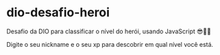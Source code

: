# dio-desafio-heroi

Desafio da DIO para classificar o nível do herói, usando JavaScript 😎✌🏽

Digite o seu nickname e o seu xp para descobrir em qual nível você está. 

